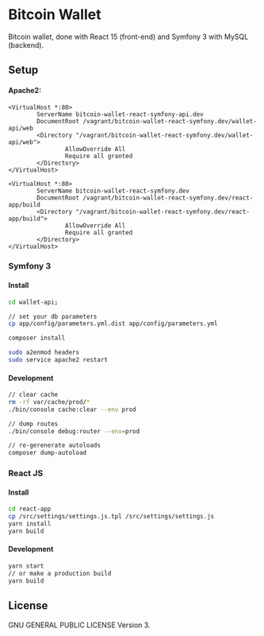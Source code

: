Bitcoin Wallet
==========

Bitcoin wallet, done with React 15 (front-end) and Symfony 3 with MySQL (backend).

## Setup

#### Apache2:

```
<VirtualHost *:80>
        ServerName bitcoin-wallet-react-symfony-api.dev
        DocumentRoot /vagrant/bitcoin-wallet-react-symfony.dev/wallet-api/web
        <Directory "/vagrant/bitcoin-wallet-react-symfony.dev/wallet-api/web">
                AllowOverride All
                Require all granted
        </Directory>
</VirtualHost>

<VirtualHost *:80>
        ServerName bitcoin-wallet-react-symfony.dev
        DocumentRoot /vagrant/bitcoin-wallet-react-symfony.dev/react-app/build
        <Directory "/vagrant/bitcoin-wallet-react-symfony.dev/react-app/build">
                AllowOverride All
                Require all granted
        </Directory>
</VirtualHost>
```

### Symfony 3

#### Install
```sh
cd wallet-api;

// set your db parameters
cp app/config/parameters.yml.dist app/config/parameters.yml

composer install

sudo a2enmod headers
sudo service apache2 restart
```

#### Development
```sh
// clear cache
rm -rf var/cache/prod/*
./bin/console cache:clear --env prod

// dump routes
./bin/console debug:router --env=prod

// re-gerenerate autoloads
composer dump-autoload
```

### React JS

#### Install
```sh
cd react-app
cp /src/settings/settings.js.tpl /src/settings/settings.js
yarn install
yarn build
```

#### Development
```sh
yarn start
// or make a production build
yarn build
```

## License

GNU GENERAL PUBLIC LICENSE Version 3.
